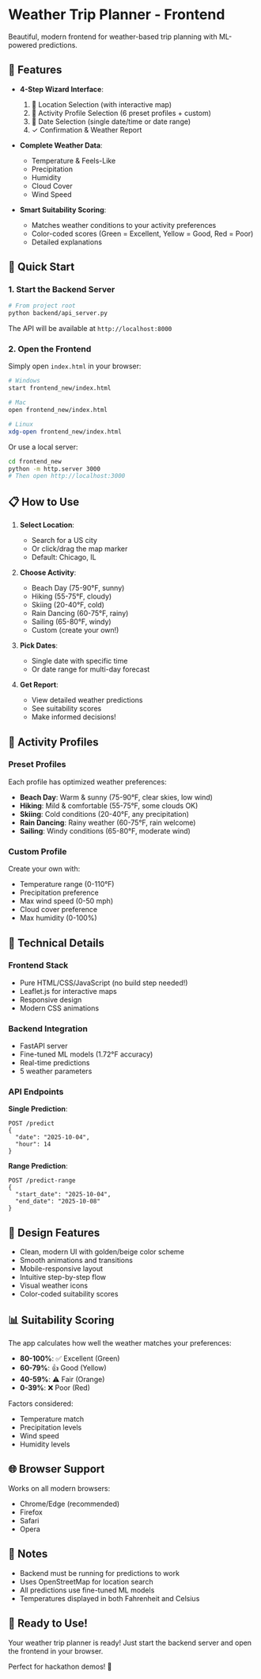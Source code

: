 # Weather Trip Planner - Frontend

Beautiful, modern frontend for weather-based trip planning with ML-powered predictions.

## 🎨 Features

- **4-Step Wizard Interface**:
  1. 📍 Location Selection (with interactive map)
  2. 👤 Activity Profile Selection (6 preset profiles + custom)
  3. 📅 Date Selection (single date/time or date range)
  4. ✓ Confirmation & Weather Report

- **Complete Weather Data**:
  - Temperature & Feels-Like
  - Precipitation
  - Humidity
  - Cloud Cover
  - Wind Speed

- **Smart Suitability Scoring**:
  - Matches weather conditions to your activity preferences
  - Color-coded scores (Green = Excellent, Yellow = Good, Red = Poor)
  - Detailed explanations

## 🚀 Quick Start

### 1. Start the Backend Server

```bash
# From project root
python backend/api_server.py
```

The API will be available at `http://localhost:8000`

### 2. Open the Frontend

Simply open `index.html` in your browser:

```bash
# Windows
start frontend_new/index.html

# Mac
open frontend_new/index.html

# Linux
xdg-open frontend_new/index.html
```

Or use a local server:

```bash
cd frontend_new
python -m http.server 3000
# Then open http://localhost:3000
```

## 📋 How to Use

1. **Select Location**: 
   - Search for a US city
   - Or click/drag the map marker
   - Default: Chicago, IL

2. **Choose Activity**:
   - Beach Day (75-90°F, sunny)
   - Hiking (55-75°F, cloudy)
   - Skiing (20-40°F, cold)
   - Rain Dancing (60-75°F, rainy)
   - Sailing (65-80°F, windy)
   - Custom (create your own!)

3. **Pick Dates**:
   - Single date with specific time
   - Or date range for multi-day forecast

4. **Get Report**:
   - View detailed weather predictions
   - See suitability scores
   - Make informed decisions!

## 🎯 Activity Profiles

### Preset Profiles

Each profile has optimized weather preferences:

- **Beach Day**: Warm & sunny (75-90°F, clear skies, low wind)
- **Hiking**: Mild & comfortable (55-75°F, some clouds OK)
- **Skiing**: Cold conditions (20-40°F, any precipitation)
- **Rain Dancing**: Rainy weather (60-75°F, rain welcome)
- **Sailing**: Windy conditions (65-80°F, moderate wind)

### Custom Profile

Create your own with:
- Temperature range (0-110°F)
- Precipitation preference
- Max wind speed (0-50 mph)
- Cloud cover preference
- Max humidity (0-100%)

## 🔧 Technical Details

### Frontend Stack
- Pure HTML/CSS/JavaScript (no build step needed!)
- Leaflet.js for interactive maps
- Responsive design
- Modern CSS animations

### Backend Integration
- FastAPI server
- Fine-tuned ML models (1.72°F accuracy)
- Real-time predictions
- 5 weather parameters

### API Endpoints

**Single Prediction**:
```
POST /predict
{
  "date": "2025-10-04",
  "hour": 14
}
```

**Range Prediction**:
```
POST /predict-range
{
  "start_date": "2025-10-04",
  "end_date": "2025-10-08"
}
```

## 🎨 Design Features

- Clean, modern UI with golden/beige color scheme
- Smooth animations and transitions
- Mobile-responsive layout
- Intuitive step-by-step flow
- Visual weather icons
- Color-coded suitability scores

## 📊 Suitability Scoring

The app calculates how well the weather matches your preferences:

- **80-100%**: ✅ Excellent (Green)
- **60-79%**: 👍 Good (Yellow)
- **40-59%**: ⚠️ Fair (Orange)
- **0-39%**: ❌ Poor (Red)

Factors considered:
- Temperature match
- Precipitation levels
- Wind speed
- Humidity levels

## 🌐 Browser Support

Works on all modern browsers:
- Chrome/Edge (recommended)
- Firefox
- Safari
- Opera

## 📝 Notes

- Backend must be running for predictions to work
- Uses OpenStreetMap for location search
- All predictions use fine-tuned ML models
- Temperatures displayed in both Fahrenheit and Celsius

## 🎉 Ready to Use!

Your weather trip planner is ready! Just start the backend server and open the frontend in your browser.

Perfect for hackathon demos! 🚀
